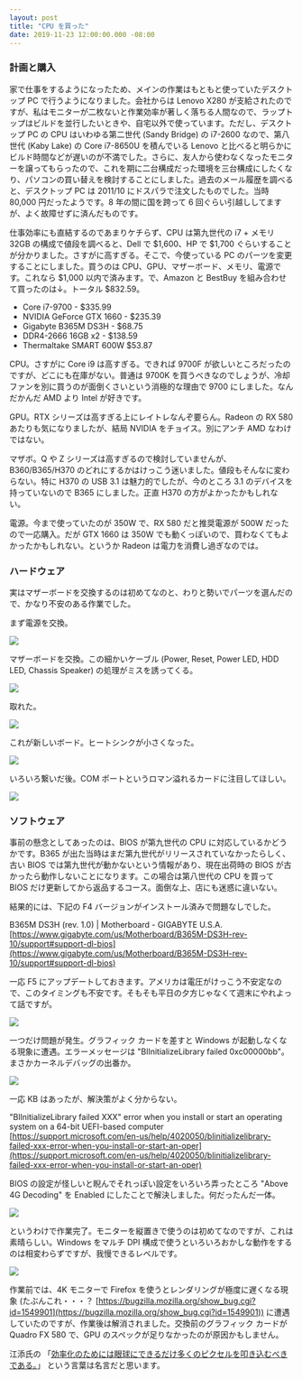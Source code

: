 ```yaml
---
layout: post
title: "CPU を買った"
date: 2019-11-23 12:00:00.000 -08:00
---
```


### 計画と購入

家で仕事をするようになったため、メインの作業はもともと使っていたデスクトップ PC で行うようになりました。会社からは Lenovo X280 が支給されたのですが、私はモニターが二枚ないと作業効率が著しく落ちる人間なので、ラップトップはビルドを並行したいときや、自宅以外で使っています。ただし、デスクトップ PC の CPU はいわゆる第二世代 (Sandy Bridge) の i7-2600 なので、第八世代 (Kaby Lake) の Core i7-8650U を積んでいる Lenovo と比べると明らかにビルド時間などが遅いのが不満でした。さらに、友人から使わなくなったモニターを譲ってもらったので、これを期に二台構成だった環境を三台構成にしたくなり、パソコンの買い替えを検討することにしました。過去のメール履歴を調べると、デスクトップ PC は 2011/10 にドスパラで注文したものでした。当時 80,000 円だったようです。8 年の間に国を跨って 6 回ぐらい引越ししてますが、よく故障せずに済んだものです。

仕事効率にも直結するのであまりケチらず、CPU は第九世代の i7 + メモリ 32GB の構成で値段を調べると、Dell で $1,600、HP で $1,700 ぐらいすることが分かりました。さすがに高すぎる。そこで、今使っている PC のパーツを変更することにしました。買うのは CPU、GPU、マザーボード、メモリ、電源です。これなら $1,000 以内で済みます。で、Amazon と BestBuy を組み合わせて買ったのは↓。トータル $832.59。

- Core i7-9700 - $335.99
- NVIDIA GeForce GTX 1660 - $235.39
- Gigabyte B365M DS3H - $68.75
- DDR4-2666 16GB x2 - $138.59
- Thermaltake SMART 600W $53.87

CPU。さすがに Core i9 は高すぎる。できれば 9700F が欲しいところだったのですが、どこにも在庫がない。普通は 9700K を買うべきなのでしょうが、冷却ファンを別に買うのが面倒くさいという消極的な理由で 9700 にしました。なんだかんだ AMD より Intel が好きです。

GPU。RTX シリーズは高すぎる上にレイトレなんぞ要らん。Radeon の RX 580 あたりも気になりましたが、結局 NVIDIA をチョイス。別にアンチ AMD なわけではない。

マザボ。Q や Z シリーズは高すぎるので検討していませんが、B360/B365/H370 のどれにするかはけっこう迷いました。値段もそんなに変わらない。特に H370 の USB 3.1 は魅力的でしたが、今のところ 3.1 のデバイスを持っていないので B365 にしました。正直 H370 の方がよかったかもしれない。

電源。今まで使っていたのが 350W で、RX 580 だと推奨電源が 500W だったので一応購入。だが GTX 1660 は 350W でも動くっぽいので、買わなくてもよかったかもしれない。というか Radeon は電力を消費し過ぎなのでは。

### ハードウェア

実はマザーボードを交換するのは初めてなのと、わりと勢いでパーツを選んだので、かなり不安のある作業でした。


まず電源を交換。

![]({{site.assets_url}}2019-11-23-01-power.jpg)<br />

マザーボードを交換。この細かいケーブル (Power, Reset, Power LED, HDD LED, Chassis Speaker) の処理がミスを誘ってくる。

![]({{site.assets_url}}2019-11-23-02-cables.jpg)<br />

取れた。

![]({{site.assets_url}}2019-11-23-03-oldboard.jpg)<br />

これが新しいボード。ヒートシンクが小さくなった。

![]({{site.assets_url}}2019-11-23-04-newboard.jpg)<br />

いろいろ繋いだ後。COM ポートというロマン溢れるカードに注目してほしい。

![]({{site.assets_url}}2019-11-23-05-done.jpg)<br />


### ソフトウェア

事前の懸念としてあったのは、BIOS が第九世代の CPU に対応しているかどうかです。B365 が出た当時はまだ第九世代がリリースされていなかったらしく、古い BIOS では第九世代が動かないという情報があり、現在出荷時の BIOS が古かったら動作しないことになります。この場合は第八世代の CPU を買って BIOS だけ更新してから返品するコース。面倒な上、店にも迷惑に違いない。

結果的には、下記の F4 バージョンがインストール済みで問題なしでした。

B365M DS3H (rev. 1.0) | Motherboard - GIGABYTE U.S.A.<br />
[https://www.gigabyte.com/us/Motherboard/B365M-DS3H-rev-10/support#support-dl-bios](https://www.gigabyte.com/us/Motherboard/B365M-DS3H-rev-10/support#support-dl-bios)

一応 F5 にアップデートしておきます。アメリカは電圧がけっこう不安定なので、このタイミングも不安です。そもそも平日の夕方じゃなくて週末にやれよって話ですが。

![]({{site.assets_url}}2019-11-23-06-bios-update.jpg)<br />

一つだけ問題が発生。グラフィック カードを差すと Windows が起動しなくなる現象に遭遇。エラーメッセージは "BlInitializeLibrary failed 0xc00000bb"。まさかカーネルデバッグの出番か。

![]({{site.assets_url}}2019-11-23-07-boot-error.jpg)<br />

一応 KB はあったが、解決策がよく分からない。

"BlInitializeLibrary failed XXX" error when you install or start an operating system on a 64-bit UEFI-based computer<br />
[https://support.microsoft.com/en-us/help/4020050/blinitializelibrary-failed-xxx-error-when-you-install-or-start-an-oper](https://support.microsoft.com/en-us/help/4020050/blinitializelibrary-failed-xxx-error-when-you-install-or-start-an-oper)

BIOS の設定が怪しいと睨んでそれっぽい設定をいろいろ弄ったところ "Above 4G Decoding" を Enabled にしたことで解決しました。何だったんだ一体。

![]({{site.assets_url}}2019-11-23-08-bios-4g-decoding.jpg)<br />

というわけで作業完了。モニターを縦置きで使うのは初めてなのですが、これは素晴らしい。Windows をマルチ DPI 構成で使うといろいろおかしな動作をするのは相変わらずですが、我慢できるレベルです。

![]({{site.assets_url}}2019-11-23-09-desktop.jpg)<br />

作業前では、4K モニターで Firefox を使うとレンダリングが極度に遅くなる現象 (たぶんこれ・・・？ [https://bugzilla.mozilla.org/show_bug.cgi?id=1549901](https://bugzilla.mozilla.org/show_bug.cgi?id=1549901)) に遭遇していたのですが、作業後は解消されました。交換前のグラフィック カードが Quadro FX 580 で、GPU のスペックが足りなかったのが原因かもしません。

江添氏の 「[効率化のためには眼球にできるだけ多くのピクセルを叩き込むべきである。](https://cpplover.blogspot.com/2016/07/pc.html)」 という言葉は名言だと思います。
